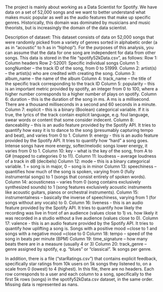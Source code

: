 The project is mainly about working as a Data Scientist for Spotify. We have
data on a set of 52,000 songs and we want to better understand what makes music popular as well as
the audio features that make up specific genres. Historically, this domain was dominated by musicians
and music theorists, but is increasingly the domain of the data scientist. 

Description of dataset: This dataset consists of data on 52,000 songs that were randomly picked from a
variety of genres sorted in alphabetic order (a as in “acoustic” to h as in “hiphop”). For the purposes of
this analysis, you can assume that the data for one song are independent for data from other songs.
This data is stored in the file “spotify52kData.csv”, as follows:
Row 1: Column headers
Row 2-52001: Specific individual songs
Column 1: songNumber – the track ID of the song, from 0 to 51999.
Column 2: artist(s) – the artist(s) who are credited with creating the song.
Column 3: album_name – the name of the album
Column 4: track_name – the title of the specific track corresponding to the track ID
Column 5: popularity – this is an important metric provided by spotify, an integer from 0 to 100, where a
higher number corresponds to a higher number of plays on spotify.
Column 6: duration – this is the duration of the song in ms. A ms is a millisecond. There are a thousand
milliseconds in a second and 60 seconds in a minute.
Column 7: explicit – this is a binary (Boolean) categorical variable. If it is true, the lyrics of the track
contain explicit language, e.g. foul language, swear words or content that some consider indecent.
Column 8: danceability – this is an audio feature provided by the Spotify API. It tries to quantify how
easy it is to dance to the song (presumably capturing tempo and beat), and varies from 0 to 1.
Column 9: energy - this is an audio feature provided by the Spotify API. It tries to quantify how “hard” a
song goes. Intense songs have more energy, softer/melodic songs lower energy, it varies from 0 to 1.
Column 10: key – what is the key of the song, from A to G# (mapped to categories 0 to 11).
Column 11: loudness – average loudness of a track in dB (decibels)
Column 12: mode – this is a binary categorical variable. 1 = song is in major, 0 – song is in minor
Column 13: speechiness – quantifies how much of the song is spoken, varying from 0 (fully instrumental
songs) to 1 (songs that consist entirely of spoken words).
Column 14: acousticness – varies from 0 (song contains exclusively synthesized sounds) to 1 (song
features exclusively acoustic instruments like acoustic guitars, pianos or orchestral instruments).
Column 15: instrumentalness – basically the inverse of speechiness, varying from 1 (for songs without
any vocals) to 0.
Column 16: liveness - this is an audio feature provided by the Spotify API. It tries to quantify how likely
the recording was live in front of an audience (values close to 1) vs. how likely it was recorded in a studio
without a live audience (values close to 0).
Column 17: valence - this is an audio feature provided by the Spotify API. It tries to quantify how
uplifting a song is. Songs with a positive mood =close to 1 and songs with a negative mood =close to 0
Column 18: tempo – speed of the song in beats per minute (BPM)
Column 19: time_signature – how many beats there are in a measure (usually 4 or 3)
Column 20: track_genre – genre assigned by spotify, e.g. “blues” or “classical”. 1k songs per genre.

In addition, there is a file (“starRatings.csv”) that contains explicit feedback, specifically star ratings from
10k users on 5k songs they listened to, on a scale from 0 (lowest) to 4 (highest). In this file, there are no
headers. Each row corresponds to a user and each column to a song, specifically to the first 5k rows
(songs) in the spotify52kData.csv dataset, in the same order. Missing data is represented as nans.
